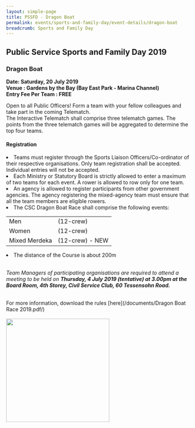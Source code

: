 ```yaml
---
layout: simple-page
title: PSSFD - Dragon Boat
permalink: events/sports-and-family-day/event-details/dragon-boat
breadcrumb: Sports and Family Day
---
```


## Public Service Sports and Family Day 2019
### Dragon Boat
<b>
Date: Saturday, 20 July 2019 <br>
Venue : Gardens by the Bay (Bay East Park - Marina Channel) <br>
Entry Fee Per Team : FREE <br>
</b>

Open to all Public Officers! Form a team with your fellow colleagues and take part in the coming Telematch. <br>
The Interactive Telematch shall comprise three telematch games. The points from the three telematch games will be aggregated to determine the top four teams.  <br>

#### Registration
<li> 
	Teams must register through the Sports Liaison Officers/Co-ordinator of their respective organisations. Only team registration shall be accepted. Individual entries will not be accepted.
</li>
<li> 
	Each Ministry or Statutory Board is strictly allowed to enter a maximum of two teams for each event. A rower is allowed to row only for one team.
<li> 
	An agency is allowed to register participants from other government agencies. The agency registering the mixed-agency team must ensure that all the team members are eligible rowers.
</li>
<li> 
	The CSC Dragon Boat Race shall comprise the following events:
	<table>
		<tr>
			<td>
				Men
			</td>
			<td>
				(12-crew)
			</td>
		</tr>
		<tr>
			<td>
				Women
			</td>
			<td>
				(12-crew)
			</td>
		</tr>
		<tr>
			<td>
				Mixed Merdeka
			</td>
			<td>
				(12-crew) - NEW
			</td>
		</tr>
	</table>
</li>
<li>
	The distance of the Course is about 200m
</li>
<br>

<i> Team Managers of participating organisations are required to attend a meeting to be held on <b> Thursday, 4 July 2019 (tentative) at 3.00pm at the Board Room, 4th Storey, Civil Service Club, 60 Tessensohn Road. </b></i>

<br>
For more information, download the rules [here](/documents/Dragon Boat Race 2019.pdf/) <br>
<br>
<a href="https://www.csc.sg/stargames/Event-Listing-Civil-Service-Club-Tournament-Registration"><img src="/images/sign-up-btn.png" style="width:280px" />

